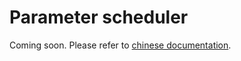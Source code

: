 # Parameter scheduler

Coming soon. Please refer to [chinese documentation](https://mmengine.readthedocs.io/zh_CN/latest/tutorials/param_scheduler.html).
